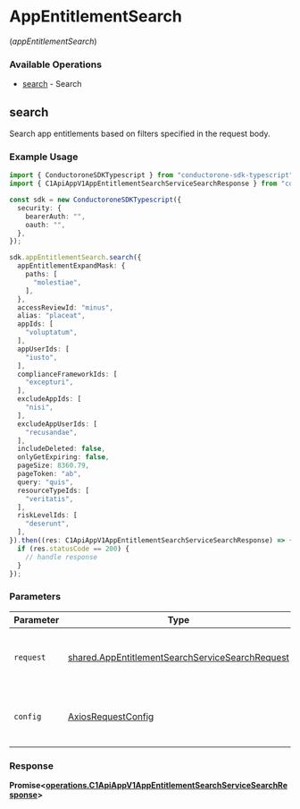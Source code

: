 # AppEntitlementSearch
(*appEntitlementSearch*)

### Available Operations

* [search](#search) - Search

## search

Search app entitlements based on filters specified in the request body.

### Example Usage

```typescript
import { ConductoroneSDKTypescript } from "conductorone-sdk-typescript";
import { C1ApiAppV1AppEntitlementSearchServiceSearchResponse } from "conductorone-sdk-typescript/dist/sdk/models/operations";

const sdk = new ConductoroneSDKTypescript({
  security: {
    bearerAuth: "",
    oauth: "",
  },
});

sdk.appEntitlementSearch.search({
  appEntitlementExpandMask: {
    paths: [
      "molestiae",
    ],
  },
  accessReviewId: "minus",
  alias: "placeat",
  appIds: [
    "voluptatum",
  ],
  appUserIds: [
    "iusto",
  ],
  complianceFrameworkIds: [
    "excepturi",
  ],
  excludeAppIds: [
    "nisi",
  ],
  excludeAppUserIds: [
    "recusandae",
  ],
  includeDeleted: false,
  onlyGetExpiring: false,
  pageSize: 8360.79,
  pageToken: "ab",
  query: "quis",
  resourceTypeIds: [
    "veritatis",
  ],
  riskLevelIds: [
    "deserunt",
  ],
}).then((res: C1ApiAppV1AppEntitlementSearchServiceSearchResponse) => {
  if (res.statusCode == 200) {
    // handle response
  }
});
```

### Parameters

| Parameter                                                                                                          | Type                                                                                                               | Required                                                                                                           | Description                                                                                                        |
| ------------------------------------------------------------------------------------------------------------------ | ------------------------------------------------------------------------------------------------------------------ | ------------------------------------------------------------------------------------------------------------------ | ------------------------------------------------------------------------------------------------------------------ |
| `request`                                                                                                          | [shared.AppEntitlementSearchServiceSearchRequest](../../models/shared/appentitlementsearchservicesearchrequest.md) | :heavy_check_mark:                                                                                                 | The request object to use for the request.                                                                         |
| `config`                                                                                                           | [AxiosRequestConfig](https://axios-http.com/docs/req_config)                                                       | :heavy_minus_sign:                                                                                                 | Available config options for making requests.                                                                      |


### Response

**Promise<[operations.C1ApiAppV1AppEntitlementSearchServiceSearchResponse](../../models/operations/c1apiappv1appentitlementsearchservicesearchresponse.md)>**

